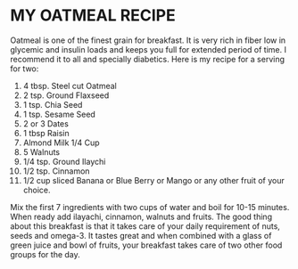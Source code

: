 # MY OATMEAL RECIPE

Oatmeal is one of the finest grain for breakfast. It is very rich in fiber low in glycemic and insulin loads and keeps you full for extended period of time. I recommend it to all and specially diabetics. 
Here is my recipe for a serving for two:
1. 4 tbsp. Steel cut Oatmeal 
2. 2 tsp. Ground Flaxseed 
3. 1 tsp. Chia Seed
4. 1 tsp. Sesame Seed
5. 2 or 3 Dates
6. 1 tbsp Raisin 
7.  Almond Milk 1/4 Cup
8. 5 Walnuts 
9. 1/4 tsp. Ground Ilaychi
10. 1/2 tsp. Cinnamon
11. 1/2 cup sliced Banana or Blue Berry or Mango or any other fruit of your choice.

Mix the first 7 ingredients with two cups of water and boil for 10-15 minutes. When ready add ilayachi, cinnamon, walnuts and fruits. 
The good thing about this breakfast is that it takes care of your daily requirement of nuts, seeds and omega-3. It tastes great and when combined with a glass of green juice and bowl of fruits, your breakfast takes care of two other food groups for the day.